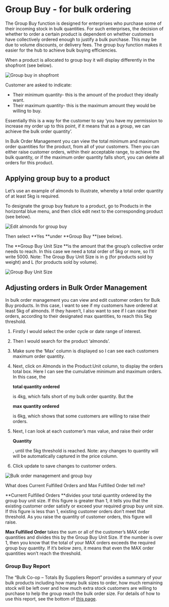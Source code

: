 # Group Buy - for bulk ordering

The Group Buy function is designed for enterprises who purchase some of their incoming stock in bulk quantities. For such enterprises, the decision of whether to order a certain product is dependent on whether customers have collectively ordered enough to justify a bulk purchase. This may be due to volume discounts, or delivery fees. The group buy function makes it easier for the hub to achieve bulk buying efficiencies.

When a product is allocated to group buy it will display differently in the shopfront \(see below\).

![Group buy in shopfront](https://openfoodnetwork.org/wp-content/uploads/2015/06/Group-Buy.png)

Customer are asked to indicate:

* Their minimum quantity- this is the amount of the product they ideally want.
* Their maximum quantity- this is the maximum amount they would be willing to buy.

Essentially this is a way for the customer to say ‘you have my permission to increase my order up to this point, if it means that as a group, we can achieve the bulk order quantity’.

In Bulk Order Management you can view the total minimum and maximum order quantities for the product, from all of your customers. Then you can either raise customer orders, within their acceptable range, to achieve the bulk quantity, or if the maximum order quantity falls short, you can delete all orders for this product.

## Applying group buy to a product

Let’s use an example of almonds to illustrate, whereby a total order quantity of at least 5kg is required.

To designate the group buy feature to a product, go to Products in the horizontal blue menu, and then click edit next to the corresponding product \(see below\).

![Edit almonds for group buy](https://openfoodnetwork.org/wp-content/uploads/2015/06/Edit-almonds.png)

Then select **Yes **under **Group Buy **\(see below\).

The **Group Buy Unit Size **is the amount that the group’s collective order needs to reach. In this case we need a total order of 5kg or more, so I’ll write 5000. Note: The Group Buy Unit Size is in g \(for products sold by weight\) and L \(for products sold by volume\).

![Group Buy Unit Size](https://openfoodnetwork.org/wp-content/uploads/2015/06/Group-Buy-Unit-Size.png)

## Adjusting orders in Bulk Order Management

In bulk order management you can view and edit customer orders for Bulk Buy products. In this case, I want to see if my customers have ordered at least 5kg of almonds. If they haven’t, I also want to see if I can raise their orders, according to their designated max quantities, to reach this 5kg threshold.

1. Firstly I would select the order cycle or date range of interest.
2. Then I would search for the product ‘almonds’.
3. Make sure the ‘Max’ column is displayed so I can see each customers maximum order quantity.
4. Next, click on Almonds in the Product:Unit column, to display the orders total box. Here I can see the cumulative minimum and maximum orders. In this case, the

   **total quantity ordered**

   is 4kg, which falls short of my bulk order quantity. But the

   **max quantity ordered**

   is 6kg, which shows that some customers are willing to raise their orders.

5. Next, I can look at each customer’s max value, and raise their order

   **Quantity**

   , until the 5kg threshold is reached. Note: any changes to quantity will will be automatically captured in the price column.

6. Click update to save changes to customer orders.

![Bulk order management and group buy](https://openfoodnetwork.org/wp-content/uploads/2015/06/BOM-almonds.png)

What does Current Fulfilled Orders and Max Fulfilled Order tell me?

**Current Fulfilled Orders **divides your total quantity ordered by the group buy unit size. If this figure is greater than 1, it tells you that the existing customer order satisfy or exceed your required group buy unit size. If this figure is less than 1, existing customer orders don’t meet that threshold. As you raise the quantity of customer orders, this figure will raise.

**Max Fulfilled Order** takes the sum or all of the customer’s MAX order quantities and divides this by the Group Buy Unit Size. If the number is over 1, then you know that the total of your MAX orders exceeds the required group buy quantity. If it’s below zero, it means that even the MAX order quantities won’t reach the threshold.

### Group Buy Report

The “Bulk Co-op – Totals By Suppliers Report” provides a summary of your bulk products including how many bulk sizes to order, how much remaining stock will be left over and how much extra stock customers are willing to purchase to help the group reach the bulk order size. For details of how to use this report, see the bottom of [this page](https://github.com/ofnuserguidefr/guide-utilisateur-open-food-france/tree/f72c4e0a78bb6dc0c5b39249e706b0dbac84df5f/reports.md).


